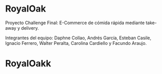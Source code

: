 # RoyalOak

Proyecto Challenge Final: E-Commerce de cómida rápida mediante take-away y delivery.

Integrantes del equipo: Daphne Collao, Andrés García, Esteban Casile, Ignacio Ferrero, Walter Peralta, Carolina Cardiello y Facundo Araujo.
# RoyalOakk
